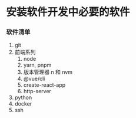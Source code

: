 # 安装软件开发中必要的软件

### 软件清单
1. git
2. 前端系列
   1. node
   2. yarn, pnpm
   3. 版本管理器 n 和 nvm
   4. @vue/cli
   5. create-react-app
   6. http-server
3. python
4. docker
5. ssh